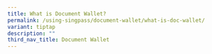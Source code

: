 ```yaml
---
title: What is Document Wallet?
permalink: /using-singpass/document-wallet/what-is-doc-wallet/
variant: tiptap
description: ""
third_nav_title: Document Wallet
---
```

